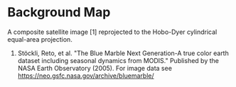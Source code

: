 # Background Map

A composite satellite image [1] reprojected to the Hobo-Dyer cylindrical equal-area projection.

1. Stöckli, Reto, et al. "The Blue Marble Next Generation-A true color earth dataset including seasonal dynamics from MODIS." Published by the NASA Earth Observatory (2005). For image data see https://neo.gsfc.nasa.gov/archive/bluemarble/
